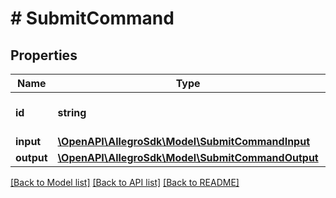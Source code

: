 # # SubmitCommand

## Properties

Name | Type | Description | Notes
------------ | ------------- | ------------- | -------------
**id** | **string** | The identifier of command. | [optional]
**input** | [**\OpenAPI\AllegroSdk\Model\SubmitCommandInput**](SubmitCommandInput.md) |  |
**output** | [**\OpenAPI\AllegroSdk\Model\SubmitCommandOutput**](SubmitCommandOutput.md) |  | [optional]

[[Back to Model list]](../../README.md#models) [[Back to API list]](../../README.md#endpoints) [[Back to README]](../../README.md)
